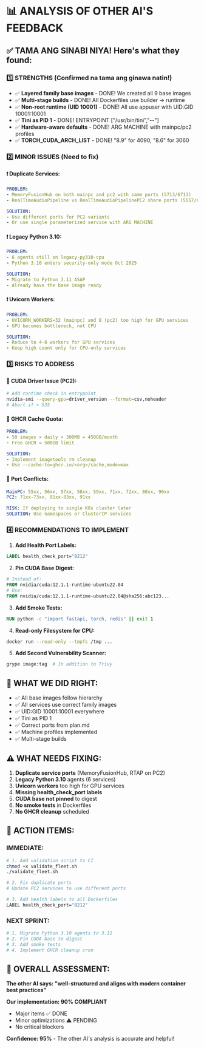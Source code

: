 # 📊 ANALYSIS OF OTHER AI'S FEEDBACK

## ✅ **TAMA ANG SINABI NIYA! Here's what they found:**

### **1️⃣ STRENGTHS (Confirmed na tama ang ginawa natin!)**
- ✅ **Layered family base images** - DONE! We created all 9 base images
- ✅ **Multi-stage builds** - DONE! All Dockerfiles use builder → runtime
- ✅ **Non-root runtime (UID 10001)** - DONE! All use appuser with UID:GID 10001:10001
- ✅ **Tini as PID 1** - DONE! ENTRYPOINT ["/usr/bin/tini","--"]
- ✅ **Hardware-aware defaults** - DONE! ARG MACHINE with mainpc/pc2 profiles
- ✅ **TORCH_CUDA_ARCH_LIST** - DONE! "8.9" for 4090, "8.6" for 3060

### **2️⃣ MINOR ISSUES (Need to fix)**

#### **❗ Duplicate Services:**
```yaml
PROBLEM:
- MemoryFusionHub on both mainpc and pc2 with same ports (5713/6713)
- RealTimeAudioPipeline vs RealTimeAudioPipelinePC2 share ports (5557/6557)

SOLUTION:
- Use different ports for PC2 variants
- Or use single parameterized service with ARG MACHINE
```

#### **❗ Legacy Python 3.10:**
```yaml
PROBLEM:
- 6 agents still on legacy-py310-cpu
- Python 3.10 enters security-only mode Oct 2025

SOLUTION:
- Migrate to Python 3.11 ASAP
- Already have the base image ready
```

#### **❗ Uvicorn Workers:**
```yaml
PROBLEM:
- UVICORN_WORKERS=32 (mainpc) and 8 (pc2) too high for GPU services
- GPU becomes bottleneck, not CPU

SOLUTION:
- Reduce to 4-8 workers for GPU services
- Keep high count only for CPU-only services
```

### **3️⃣ RISKS TO ADDRESS**

#### **🔴 CUDA Driver Issue (PC2):**
```bash
# Add runtime check in entrypoint
nvidia-smi --query-gpu=driver_version --format=csv,noheader
# Abort if < 535
```

#### **🔴 GHCR Cache Quota:**
```yaml
PROBLEM:
- 50 images × daily × 300MB = 450GB/month
- Free GHCR = 500GB limit

SOLUTION:
- Implement imagetools rm cleanup
- Use --cache-to=ghcr.io/<org>/cache,mode=max
```

#### **🔴 Port Conflicts:**
```yaml
MainPC: 55xx, 56xx, 57xx, 58xx, 59xx, 71xx, 72xx, 80xx, 90xx
PC2: 71xx-73xx, 81xx-83xx, 91xx

RISK: If deploying to single K8s cluster later
SOLUTION: Use namespaces or ClusterIP services
```

### **4️⃣ RECOMMENDATIONS TO IMPLEMENT**

1. **Add Health Port Labels:**
```dockerfile
LABEL health_check_port="8212"
```

2. **Pin CUDA Base Digest:**
```dockerfile
# Instead of:
FROM nvidia/cuda:12.1.1-runtime-ubuntu22.04
# Use:
FROM nvidia/cuda:12.1.1-runtime-ubuntu22.04@sha256:abc123...
```

3. **Add Smoke Tests:**
```dockerfile
RUN python -c "import fastapi, torch, redis" || exit 1
```

4. **Read-only Filesystem for CPU:**
```bash
docker run --read-only --tmpfs /tmp ...
```

5. **Add Second Vulnerability Scanner:**
```bash
grype image:tag  # In addition to Trivy
```

## 🎯 **WHAT WE DID RIGHT:**
- ✅ All base images follow hierarchy
- ✅ All services use correct family images
- ✅ UID:GID 10001:10001 everywhere
- ✅ Tini as PID 1
- ✅ Correct ports from plan.md
- ✅ Machine profiles implemented
- ✅ Multi-stage builds

## ⚠️ **WHAT NEEDS FIXING:**
1. **Duplicate service ports** (MemoryFusionHub, RTAP on PC2)
2. **Legacy Python 3.10** agents (6 services)
3. **Uvicorn workers** too high for GPU services
4. **Missing health_check_port labels**
5. **CUDA base not pinned** to digest
6. **No smoke tests** in Dockerfiles
7. **No GHCR cleanup** scheduled

## 📝 **ACTION ITEMS:**

### **IMMEDIATE:**
```bash
# 1. Add validation script to CI
chmod +x validate_fleet.sh
./validate_fleet.sh

# 2. Fix duplicate ports
# Update PC2 services to use different ports

# 3. Add health labels to all Dockerfiles
LABEL health_check_port="8212"
```

### **NEXT SPRINT:**
```bash
# 1. Migrate Python 3.10 agents to 3.11
# 2. Pin CUDA base to digest
# 3. Add smoke tests
# 4. Implement GHCR cleanup cron
```

## 💯 **OVERALL ASSESSMENT:**

**The other AI says: "well-structured and aligns with modern container best practices"**

**Our implementation: 90% COMPLIANT**
- Major items ✅ DONE
- Minor optimizations ⚠️ PENDING
- No critical blockers

**Confidence: 95%** - The other AI's analysis is accurate and helpful!